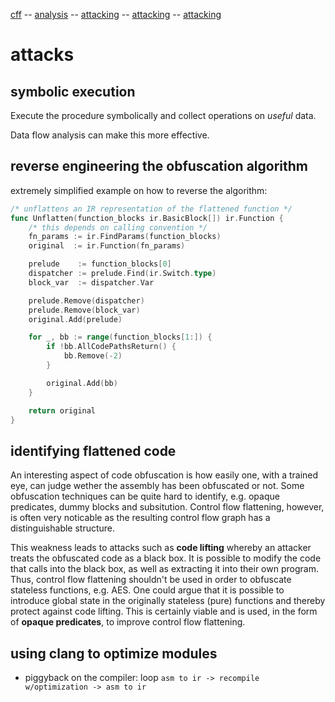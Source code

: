 [cff](../cff) -- [analysis](../analysis) -- [attacking](../attacking) -- [attacking](../improving) -- [attacking](../tooling)

# attacks

## symbolic execution

Execute the procedure symbolically and collect operations on _useful_ data.

Data flow analysis can make this more effective.

## reverse engineering the obfuscation algorithm

extremely simplified example on how to reverse the algorithm:
```go
/* unflattens an IR representation of the flattened function */
func Unflatten(function_blocks ir.BasicBlock[]) ir.Function {
    /* this depends on calling convention */
    fn_params := ir.FindParams(function_blocks)
    original  := ir.Function(fn_params)

    prelude    := function_blocks[0]
    dispatcher := prelude.Find(ir.Switch.type)
    block_var  := dispatcher.Var

    prelude.Remove(dispatcher)
    prelude.Remove(block_var)
    original.Add(prelude)

    for _, bb := range(function_blocks[1:]) {
        if !bb.AllCodePathsReturn() {
            bb.Remove(-2)
        }

        original.Add(bb)
    }

    return original
}
```

## identifying flattened code

An interesting aspect of code obfuscation is how easily one, with a trained eye, can judge wether the assembly has been obfuscated or not. Some obfuscation techniques can be quite hard to identify, e.g. opaque predicates, dummy blocks and subsitution. Control flow flattening, however, is often very noticable as the resulting control flow graph has a distinguishable structure.

This weakness leads to attacks such as **code lifting** whereby an attacker treats the obfuscated code as a black box. It is possible to modify the code that calls into the black box, as well as extracting it into their own program. Thus, control flow flattening shouldn't be used in order to obfuscate stateless functions, e.g. AES. One could argue that it is possible to introduce global state in the originally stateless (pure) functions and thereby protect against code lifting. This is certainly viable and is used, in the form of **opaque predicates**, to improve control flow flattening.

## using clang to optimize modules

 - piggyback on the compiler:  loop `asm to ir -> recompile w/optimization -> asm to ir`